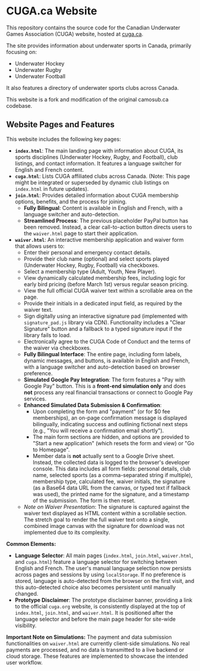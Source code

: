 # CUGA.ca Website

This repository contains the source code for the Canadian Underwater Games Association (CUGA) website, hosted at [cuga.ca](https://www.cuga.ca).

The site provides information about underwater sports in Canada, primarily focusing on:
*   Underwater Hockey
*   Underwater Rugby
*   Underwater Football

It also features a directory of underwater sports clubs across Canada.

This website is a fork and modification of the original camosub.ca codebase.

## Website Pages and Features

This website includes the following key pages:

*   **`index.html`**: The main landing page with information about CUGA, its sports disciplines (Underwater Hockey, Rugby, and Football), club listings, and contact information. It features a language switcher for English and French content.
*   **`cuga.html`**: Lists CUGA affiliated clubs across Canada. (Note: This page might be integrated or superseded by dynamic club listings on `index.html` in future updates).
*   **`join.html`**: Provides detailed information about CUGA membership options, benefits, and the process for joining.
    *   **Fully Bilingual**: Content is available in English and French, with a language switcher and auto-detection.
    *   **Streamlined Process**: The previous placeholder PayPal button has been removed. Instead, a clear call-to-action button directs users to the `waiver.html` page to start their application.
*   **`waiver.html`**: An interactive membership application and waiver form that allows users to:
    *   Enter their personal and emergency contact details.
    *   Provide their club name (optional) and select sports played (Underwater Hockey, Rugby, Football) via checkboxes.
    *   Select a membership type (Adult, Youth, New Player).
    *   View dynamically calculated membership fees, including logic for early bird pricing (before March 1st) versus regular season pricing.
    *   View the full official CUGA waiver text within a scrollable area on the page.
    *   Provide their initials in a dedicated input field, as required by the waiver text.
    *   Sign digitally using an interactive signature pad (implemented with `signature_pad.js` library via CDN). Functionality includes a "Clear Signature" button and a fallback to a typed signature input if the library fails to load.
    *   Electronically agree to the CUGA Code of Conduct and the terms of the waiver via checkboxes.
    *   **Fully Bilingual Interface**: The entire page, including form labels, dynamic messages, and buttons, is available in English and French, with a language switcher and auto-detection based on browser preference.
    *   **Simulated Google Pay Integration**: The form features a "Pay with Google Pay" button. This is a **front-end simulation only** and does **not** process any real financial transactions or connect to Google Pay services.
    *   **Enhanced Simulated Data Submission & Confirmation**:
        *   Upon completing the form and "payment" (or for $0 fee memberships), an on-page confirmation message is displayed bilingually, indicating success and outlining fictional next steps (e.g., "You will receive a confirmation email shortly").
        *   The main form sections are hidden, and options are provided to "Start a new application" (which resets the form and view) or "Go to Homepage".
        *   Member data is **not** actually sent to a Google Drive sheet. Instead, the collected data is logged to the browser's developer console. This data includes all form fields: personal details, club name, selected sports (as a comma-separated string if multiple), membership type, calculated fee, waiver initials, the signature (as a Base64 data URL from the canvas, or typed text if fallback was used), the printed name for the signature, and a timestamp of the submission. The form is then reset.
    *   *Note on Waiver Presentation*: The signature is captured against the waiver text displayed as HTML content within a scrollable section. The stretch goal to render the full waiver text onto a single, combined image canvas with the signature for download was not implemented due to its complexity.

**Common Elements:**
*   **Language Selector**: All main pages (`index.html`, `join.html`, `waiver.html`, and `cuga.html`) feature a language selector for switching between English and French. The user's manual language selection now persists across pages and sessions by using `localStorage`. If no preference is stored, language is auto-detected from the browser on the first visit, and this auto-detected choice also becomes persistent until manually changed.
*   **Prototype Disclaimer**: The prototype disclaimer banner, providing a link to the official `cuga.org` website, is consistently displayed at the top of `index.html`, `join.html`, and `waiver.html`. It is positioned after the language selector and before the main page header for site-wide visibility.

**Important Note on Simulations:** The payment and data submission functionalities on `waiver.html` are currently client-side simulations. No real payments are processed, and no data is transmitted to a live backend or cloud storage. These features are implemented to showcase the intended user workflow.
